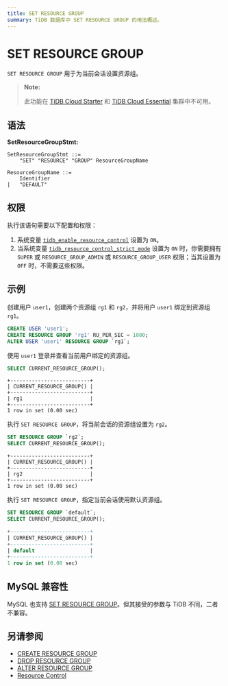 ```yaml
---
title: SET RESOURCE GROUP
summary: TiDB 数据库中 SET RESOURCE GROUP 的用法概述。
---
```


# SET RESOURCE GROUP

`SET RESOURCE GROUP` 用于为当前会话设置资源组。

> **Note:**
>
> 此功能在 [TiDB Cloud Starter](https://docs.pingcap.com/tidbcloud/select-cluster-tier#tidb-cloud-serverless) 和 [TiDB Cloud Essential](https://docs.pingcap.com/tidbcloud/select-cluster-tier#essential) 集群中不可用。

## 语法

**SetResourceGroupStmt:**

```ebnf+diagram
SetResourceGroupStmt ::=
    "SET" "RESOURCE" "GROUP" ResourceGroupName

ResourceGroupName ::=
    Identifier
|   "DEFAULT"
```

## 权限

执行该语句需要以下配置和权限：

1. 系统变量 [`tidb_enable_resource_control`](/system-variables.md#tidb_enable_resource_control-new-in-v660) 设置为 `ON`。
2. 当系统变量 [`tidb_resource_control_strict_mode`](/system-variables.md#tidb_resource_control_strict_mode-new-in-v820) 设置为 `ON` 时，你需要拥有 `SUPER` 或 `RESOURCE_GROUP_ADMIN` 或 `RESOURCE_GROUP_USER` 权限；当其设置为 `OFF` 时，不需要这些权限。

## 示例

创建用户 `user1`，创建两个资源组 `rg1` 和 `rg2`，并将用户 `user1` 绑定到资源组 `rg1`。

```sql
CREATE USER 'user1';
CREATE RESOURCE GROUP 'rg1' RU_PER_SEC = 1000;
ALTER USER 'user1' RESOURCE GROUP `rg1`;
```

使用 `user1` 登录并查看当前用户绑定的资源组。

```sql
SELECT CURRENT_RESOURCE_GROUP();
```

```
+--------------------------+
| CURRENT_RESOURCE_GROUP() |
+--------------------------+
| rg1                      |
+--------------------------+
1 row in set (0.00 sec)
```

执行 `SET RESOURCE GROUP`，将当前会话的资源组设置为 `rg2`。

```sql
SET RESOURCE GROUP `rg2`;
SELECT CURRENT_RESOURCE_GROUP();
```

```
+--------------------------+
| CURRENT_RESOURCE_GROUP() |
+--------------------------+
| rg2                      |
+--------------------------+
1 row in set (0.00 sec)
```

执行 `SET RESOURCE GROUP`，指定当前会话使用默认资源组。

```sql
SET RESOURCE GROUP `default`;
SELECT CURRENT_RESOURCE_GROUP();
```

```sql
+--------------------------+
| CURRENT_RESOURCE_GROUP() |
+--------------------------+
| default                  |
+--------------------------+
1 row in set (0.00 sec)
```

## MySQL 兼容性

MySQL 也支持 [SET RESOURCE GROUP](https://dev.mysql.com/doc/refman/8.0/en/set-resource-group.html)。但其接受的参数与 TiDB 不同，二者不兼容。

## 另请参阅

* [CREATE RESOURCE GROUP](/sql-statements/sql-statement-create-resource-group.md)
* [DROP RESOURCE GROUP](/sql-statements/sql-statement-drop-resource-group.md)
* [ALTER RESOURCE GROUP](/sql-statements/sql-statement-alter-resource-group.md)
* [Resource Control](/tidb-resource-control-ru-groups.md)

